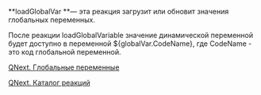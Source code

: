
**loadGlobalVar **— эта реакция загрузит или обновит значения глобальных переменных.

После реакции loadGlobalVariable значение динамической переменной будет доступно в переменной ${globalVar.CodeName}, где CodeName - это код глобальной переменной.



[QNext. Глобальные переменные](/ph/QNext-admin-GlobalVariables-about-05-08)

[QNext. Каталог реакций](/ph/QNext-admin-reaction-about-05-01)